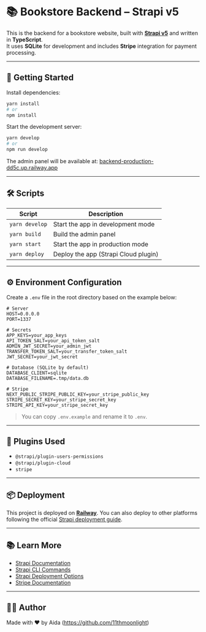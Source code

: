 # 📚 Bookstore Backend – Strapi v5

This is the backend for a bookstore website, built with **[Strapi v5](https://strapi.io/)** and written in **TypeScript**.  
It uses **SQLite** for development and includes **Stripe** integration for payment processing.

---

## 🚀 Getting Started

Install dependencies:

```bash
yarn install
# or
npm install
```

Start the development server:

```bash
yarn develop
# or
npm run develop
```

The admin panel will be available at: [backend-production-dd5c.up.railway.app](backend-production-dd5c.up.railway.app)

---

## 🛠️ Scripts

| Script         | Description                          |
|----------------|--------------------------------------|
| `yarn develop` | Start the app in development mode    |
| `yarn build`   | Build the admin panel                |
| `yarn start`   | Start the app in production mode     |
| `yarn deploy`  | Deploy the app (Strapi Cloud plugin) |

---

## ⚙️ Environment Configuration

Create a `.env` file in the root directory based on the example below:

```env
# Server
HOST=0.0.0.0
PORT=1337

# Secrets
APP_KEYS=your_app_keys
API_TOKEN_SALT=your_api_token_salt
ADMIN_JWT_SECRET=your_admin_jwt
TRANSFER_TOKEN_SALT=your_transfer_token_salt
JWT_SECRET=your_jwt_secret

# Database (SQLite by default)
DATABASE_CLIENT=sqlite
DATABASE_FILENAME=.tmp/data.db

# Stripe
NEXT_PUBLIC_STRIPE_PUBLIC_KEY=your_stripe_public_key
STRIPE_SECRET_KEY=your_stripe_secret_key
STRIPE_API_KEY=your_stripe_secret_key
```

> You can copy `.env.example` and rename it to `.env`.

---

## 🧩 Plugins Used

- `@strapi/plugin-users-permissions`
- `@strapi/plugin-cloud`
- `stripe`

---

## 📦 Deployment

This project is deployed on **[Railway](https://railway.app/)**. You can also deploy to other platforms following the official [Strapi deployment guide](https://docs.strapi.io/dev-docs/deployment).

---

## 📚 Learn More

- [Strapi Documentation](https://docs.strapi.io/)
- [Strapi CLI Commands](https://docs.strapi.io/dev-docs/cli)
- [Strapi Deployment Options](https://docs.strapi.io/dev-docs/deployment)
- [Stripe Documentation](https://stripe.com/docs)

---

## 🧑‍💻 Author

Made with ❤️ by Aida (https://github.com/11thmoonlight)
